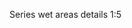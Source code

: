 <span class="transform-to-uppercase">Series wet areas details <span class="highlight-red">1:5</span></span>